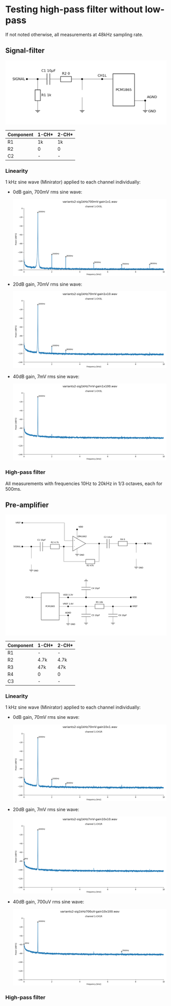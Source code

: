 # Testing high-pass filter without low-pass

If not noted otherwise, all measurements at 48kHz sampling rate.


## Signal-filter

![filter](images/filtervariants2.png)

| Component | 1-CH* | 2-CH* |
| --------- | ----- | ----- |
| R1        | 1k    | 1k    |
| R2        | 0     | 0     |
| C2        | -     | -     |

### Linearity

1 kHz sine wave (Minirator) applied to each channel individually:

- 0dB gain, 700mV rms sine wave:

  ![variants2-sig-gain1x1](images/variants2-sig1kHz700mV-gain1x1-spectra.png)

- 20dB gain, 70mV rms sine wave:

  ![variants2-sig-gain1x10](images/variants2-sig1kHz70mV-gain1x10-spectra.png)

- 40dB gain, 7mV rms sine wave:

  ![variants2-sig-gain1x100](images/variants2-sig1kHz7mV-gain1x100-spectra.png)


### High-pass filter

All measurements with frequencies 10Hz to 20kHz in 1/3 octaves, each for 500ms.


## Pre-amplifier

![preampinv](images/preampinvvariants2.png)

| Component | 1-CH* | 2-CH* |
| --------- | ----- | ----- |
| R1        | -     | -     |
| R2        | 4.7k  | 4.7k  |
| R3        | 47k   | 47k   |
| R4        | 0     | 0     |
| C3        | -     | -     |


### Linearity

1 kHz sine wave (Minirator) applied to each channel individually:

- 0dB gain, 70mV rms sine wave:

  ![variants2-sig-gain10x1](images/variants2-sig1kHz70mV-gain10x1-spectra.png)

- 20dB gain, 7mV rms sine wave:

  ![variants2-sig-gain10x10](images/variants2-sig1kHz7mV-gain10x10-spectra.png)

- 40dB gain, 700uV rms sine wave:

  ![variants2-sig-gain10x100](images/variants2-sig1kHz700uV-gain10x100-spectra.png)


### High-pass filter
